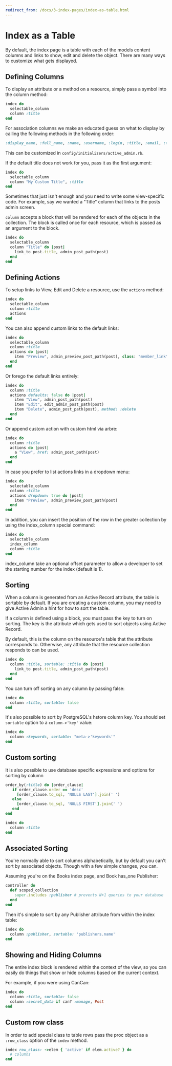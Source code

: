 ```yaml
---
redirect_from: /docs/3-index-pages/index-as-table.html
---
```

<!--
  WARNING: Please DO NOT edit this file! Update
  source documentation in lib/active_admin/views
  and execute rake yard to regenerate it.
-->

# Index as a Table

By default, the index page is a table with each of the models content columns and links to
show, edit and delete the object. There are many ways to customize what gets
displayed.

## Defining Columns

To display an attribute or a method on a resource, simply pass a symbol into the
column method:

```ruby
index do
  selectable_column
  column :title
end
```

For association columns we make an educated guess on what to display by
calling the following methods in the following order:

```ruby
:display_name, :full_name, :name, :username, :login, :title, :email, :to_s
```

This can be customized in `config/initializers/active_admin.rb`.

If the default title does not work for you, pass it as the first argument:

```ruby
index do
  selectable_column
  column "My Custom Title", :title
end
```

Sometimes that just isn't enough and you need to write some view-specific code.
For example, say we wanted a "Title" column that links to the posts admin screen.

`column` accepts a block that will be rendered for each of the objects in the collection.
The block is called once for each resource, which is passed as an argument to the block.

```ruby
index do
  selectable_column
  column "Title" do |post|
    link_to post.title, admin_post_path(post)
  end
end
```

## Defining Actions

To setup links to View, Edit and Delete a resource, use the `actions` method:

```ruby
index do
  selectable_column
  column :title
  actions
end
```

You can also append custom links to the default links:

```ruby
index do
  selectable_column
  column :title
  actions do |post|
    item "Preview", admin_preview_post_path(post), class: "member_link"
  end
end
```

Or forego the default links entirely:

```ruby
index do
  column :title
  actions defaults: false do |post|
    item "View", admin_post_path(post)
    item "Edit", edit_admin_post_path(post)
    item "Delete", admin_post_path(post), method: :delete
  end
end
```

Or append custom action with custom html via arbre:

```ruby
index do
  column :title
  actions do |post|
    a "View", href: admin_post_path(post)
  end
end
```

In case you prefer to list actions links in a dropdown menu:

```ruby
index do
  selectable_column
  column :title
  actions dropdown: true do |post|
    item "Preview", admin_preview_post_path(post)
  end
end
```

In addition, you can insert the position of the row in the greater collection by using the index_column special command:

```ruby
index do
  selectable_column
  index_column
  column :title
end
```

index_column take an optional offset parameter to allow a developer to set the starting number for the index (default is 1).

## Sorting

When a column is generated from an Active Record attribute, the table is
sortable by default. If you are creating a custom column, you may need to give
Active Admin a hint for how to sort the table.

If a column is defined using a block, you must pass the key to turn on sorting. The key
is the attribute which gets used to sort objects using Active Record.

By default, this is the column on the resource's table that the attribute corresponds to.
Otherwise, any attribute that the resource collection responds to can be used.

```ruby
index do
  column :title, sortable: :title do |post|
    link_to post.title, admin_post_path(post)
  end
end
```

You can turn off sorting on any column by passing false:

```ruby
index do
  column :title, sortable: false
end
```

It's also possible to sort by PostgreSQL's hstore column key. You should set `sortable`
option to a `column->'key'` value:

```ruby
index do
  column :keywords, sortable: "meta->'keywords'"
end
```

## Custom sorting 

It is also possible to use database specific expressions and options for sorting by column

```ruby
order_by(:title) do |order_clause|
   if order_clause.order == 'desc'
     [order_clause.to_sql, 'NULLS LAST'].join(' ')
   else
     [order_clause.to_sql, 'NULLS FIRST'].join(' ')
   end
end

index do
  column :title
end
```

## Associated Sorting

You're normally able to sort columns alphabetically, but by default you
can't sort by associated objects. Though with a few simple changes, you can.

Assuming you're on the Books index page, and Book has_one Publisher:

```ruby
controller do
  def scoped_collection
    super.includes :publisher # prevents N+1 queries to your database
  end
end
```

Then it's simple to sort by any Publisher attribute from within the index table:

```ruby
index do
  column :publisher, sortable: 'publishers.name'
end
```

## Showing and Hiding Columns

The entire index block is rendered within the context of the view, so you can
easily do things that show or hide columns based on the current context.

For example, if you were using CanCan:

```ruby
index do
  column :title, sortable: false
  column :secret_data if can? :manage, Post
end
```

## Custom row class

In order to add special class to table rows pass the proc object as a `:row_class` option
of the `index` method.

```ruby
index row_class: ->elem { 'active' if elem.active? } do
  # columns
end
```
